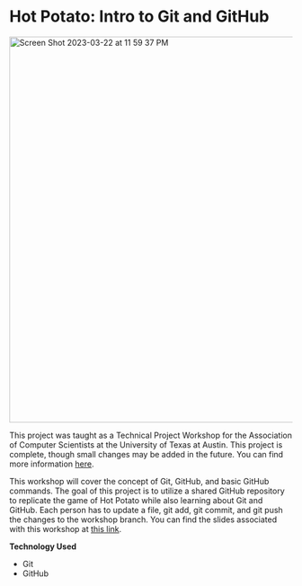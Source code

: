# Hot Potato: Intro to Git and GitHub
<img width="687" alt="Screen Shot 2023-03-22 at 11 59 37 PM" src="https://user-images.githubusercontent.com/91110018/227107829-61dbe774-c069-4cbd-97fc-dd3eff3b8d84.png">

This project was taught as a Technical Project Workshop for the Association of Computer Scientists at the University of Texas at Austin. This project is complete, though small changes may be added in the future. You can find more information [here](https://shaded-nigella-ee4.notion.site/Technical-Workshops-f5b3950311e34a1c85e84a4b89cb7702).  <br />

This workshop will cover the concept of Git, GitHub, and basic GitHub commands. The goal of this project is to utilize a shared GitHub repository to replicate the game of Hot Potato while also learning about Git and GitHub. Each person has to update a file, git add, git commit, and git push the changes to the workshop branch. You can find the slides associated with this workshop at [this link](https://docs.google.com/presentation/d/1dGB2oIzAOJ1rFKQ3t8h0jFwCBC9I124MVJOdl0w0xso/edit?usp=sharing).  <br />
  
__Technology Used__
+ Git
+ GitHub
